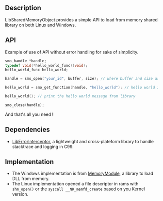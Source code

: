 ## Description

LibSharedMemoryObject provides a simple API to load from memory shared library on both Linux and Windows.

## API

Example of use of API without error handling for sake of simplicity.

```c
smo_handle *handle;
typedef void(*hello_world_func)(void);
hello_world_func hello_world;

handle = smo_open("your_id", buffer, size); // where buffer and size are the content of your memory library

hello_world = smo_get_function(handle, "hello_world"); // hello world is now a ptr of the function hello_world() located in the memory library

hello_world(); // print the hello world message from library

smo_close(handle);
```

And that's all you need !

## Dependencies

* [LibErrorInterceptor](https://github.com/swasun/LibErrorInterceptor), a lightweight and cross-plateform library to handle stacktrace and logging in C99.

## Implementation

* The Windows implementation is from [MemoryModule](https://github.com/fancycode/MemoryModule), a library to load DLL from memory.
* The Linux implementation opened a file descriptor in rams with `shm_open()` or the `syscall __NR_memfd_create` based on you Kernel version.